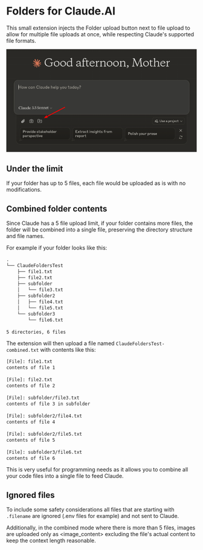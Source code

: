 # Folders for Claude.AI

This small extension injects the Folder upload button next to file upload to allow for multiple file uploads at once, while respecting Claude's supported file formats. 

![screenshot](doc/screenshot.png)

## Under the limit

If your folder has up to 5 files, each file would be uploaded as is with no modifications.

## Combined folder contents 

Since Claude has a 5 file upload limit, if your folder contains more files, the folder will be combined into a single file, preserving the directory structure and file names.

For example if your folder looks like this:

```
.
└── ClaudeFoldersTest
    ├── file1.txt
    ├── file2.txt
    ├── subfolder
    │   └── file3.txt
    ├── subfolder2
    │   ├── file4.txt
    │   └── file5.txt
    └── subfolder3
        └── file6.txt

5 directories, 6 files

```

The extension will then upload a file named `ClaudeFoldersTest-combined.txt` with contents like this:

```
[File]: file1.txt
contents of file 1

[File]: file2.txt
contents of file 2

[File]: subfolder/file3.txt
contents of file 3 in subfolder

[File]: subfolder2/file4.txt
contents of file 4

[File]: subfolder2/file5.txt
contents of file 5

[File]: subfolder3/file6.txt
contents of file 6
```

This is very useful for programming needs as it allows you to combine all your code files into a single file to feed Claude.

## Ignored files 

To include some safety considerations all files that are starting with `.filename` are ignored (.env files for example) and not sent to Claude.

Additionally, in the combined mode where there is more than 5 files, images are uploaded only as <image_content> excluding the file's actual content to keep the context length reasonable.